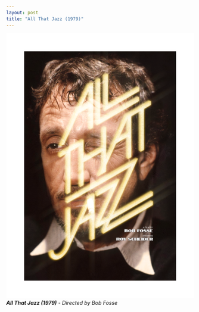 ```yaml
---
layout: post
title: "All That Jazz (1979)"
---
```


!["All That Jazz (1979) Poster"](/assets/posters/All-that-jazz.png)
_**All That Jazz (1979)** - Directed by Bob Fosse_